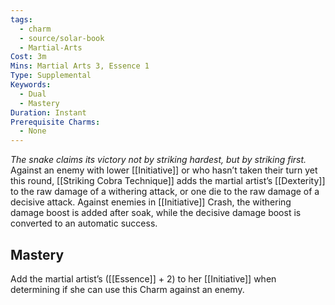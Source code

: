 ```yaml
---
tags:
  - charm
  - source/solar-book
  - Martial-Arts
Cost: 3m
Mins: Martial Arts 3, Essence 1
Type: Supplemental
Keywords:
  - Dual
  - Mastery
Duration: Instant
Prerequisite Charms:
  - None
---
```

*The snake claims its victory not by striking hardest, but by striking first.*
Against an enemy with lower [[Initiative]] or who hasn’t taken their turn yet this round, [[Striking Cobra Technique]] adds the martial artist’s [[Dexterity]] to the raw damage of a withering attack, or one die to the raw damage of a decisive attack. Against enemies in [[Initiative]] Crash, the withering damage boost is added after soak, while the decisive damage boost is converted to an automatic success. 
## Mastery
Add the martial artist’s ([[Essence]] + 2) to her [[Initiative]] when determining if she can use this Charm against an enemy.
